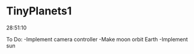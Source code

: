 # TinyPlanets1

28:51:10

To Do:
-Implement camera controller
-Make moon orbit Earth
-Implement sun
